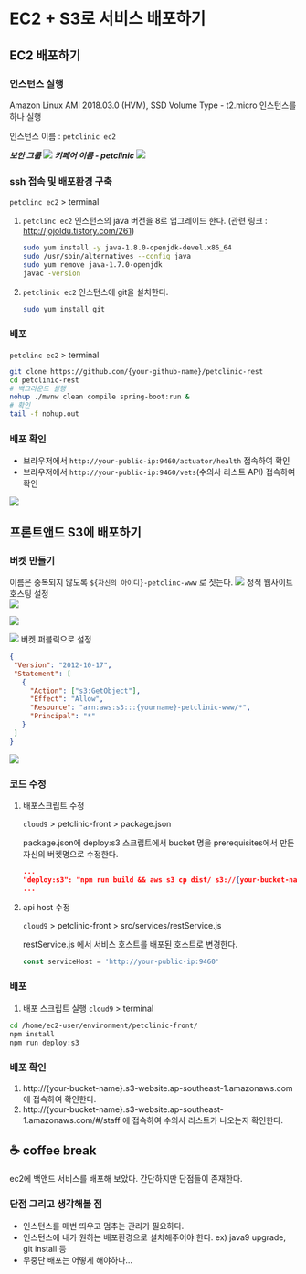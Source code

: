 # EC2 + S3로 서비스 배포하기

## EC2 배포하기

### 인스턴스 실행
 
Amazon Linux AMI 2018.03.0 (HVM), SSD Volume Type - t2.micro 인스턴스를 하나 실행

인스턴스 이름 : `petclinic ec2`

***보안 그룹***
![](./images/ec2-sg.png)
***키페어 이름 - petclinic***
![](./images/ec2-keypair.png)

### ssh 접속 및 배포환경 구축
`petclinc ec2` > terminal

1. `petclinc ec2` 인스턴스의 java 버전을 8로 업그레이드 한다. (관련 링크 : http://jojoldu.tistory.com/261)
    ```bash
    sudo yum install -y java-1.8.0-openjdk-devel.x86_64
    sudo /usr/sbin/alternatives --config java
    sudo yum remove java-1.7.0-openjdk
    javac -version
    ```
1. `petclinic ec2` 인스턴스에 git을 설치한다.
    ```bash
    sudo yum install git
    ```

### 배포 
`petclinc ec2` > terminal
```bash 
git clone https://github.com/{your-github-name}/petclinic-rest
cd petclinic-rest
# 백그라운드 실행
nohup ./mvnw clean compile spring-boot:run &
# 확인
tail -f nohup.out
```



### 배포 확인

- 브라우저에서 `http://your-public-ip:9460/actuator/health` 접속하여 확인
- 브라우저에서 `http://your-public-ip:9460/vets`(수의사 리스트 API) 접속하여 확인

![](./images/ec2-deploy-check.png)
    
    

## 프론트앤드 S3에 배포하기

### 버켓 만들기 
    
이름은 중복되지 않도록 `${자신의 아이디}-petclinc-www` 로 짓는다. 
![](./images/s3-1.png)
정적 웹사이트 호스팅 설정     
![](./images/s3-4.png)

![](./images/s3-5.png)

![](./images/s3-7.png)
버켓 퍼블릭으로 설정
```json
{
 "Version": "2012-10-17",
 "Statement": [
   {
     "Action": ["s3:GetObject"],
     "Effect": "Allow",
     "Resource": "arn:aws:s3:::{yourname}-petclinic-www/*",
     "Principal": "*"
   }
 ]
}
```
![](./images/s3-bucket-www-3.png)


### 코드 수정

1. 배포스크립트 수정 

    `cloud9` > petclinic-front > package.json
    
    package.json에 deploy:s3 스크립트에서 bucket 명을 prerequisites에서 만든 자신의 버켓명으로 수정한다.
    ```json
    ...
    "deploy:s3": "npm run build && aws s3 cp dist/ s3://{your-bucket-name} --recursive"
    ...
    ```
    
1. api host 수정

    `cloud9` > petclinic-front > src/services/restService.js

    restService.js 에서 서비스 호스트를 배포된 호스트로 변경한다.
    ```js
    const serviceHost = 'http://your-public-ip:9460'
    ```
### 배포

1. 배포 스크립트 실행
`cloud9` > terminal
```bash
cd /home/ec2-user/environment/petclinic-front/
npm install
npm run deploy:s3
```
### 배포 확인
1. http://{your-bucket-name}.s3-website.ap-southeast-1.amazonaws.com 에 접속하여 확인한다.
1. http://{your-bucket-name}.s3-website.ap-southeast-1.amazonaws.com/#/staff 에 접속하여 수의사 리스트가 나오는지 확인한다.

## :coffee: coffee break
ec2에 백앤드 서비스를 배포해 보았다. 간단하지만 단점들이 존재한다.

### 단점 그리고 생각해볼 점

- 인스턴스를 매번 띄우고 멈추는 관리가 필요하다.
- 인스턴스에 내가 원하는 배포환경으로 설치해주어야 한다. ex) java9 upgrade, git install 등
- 무중단 배포는 어떻게 해야하나...
